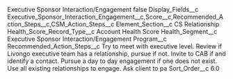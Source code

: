 <?xml version="1.0" encoding="UTF-8"?>
<CustomMetadata xmlns="http://soap.sforce.com/2006/04/metadata" xmlns:xsi="http://www.w3.org/2001/XMLSchema-instance" xmlns:xsd="http://www.w3.org/2001/XMLSchema">
    <label>Executive Sponsor Interaction/Engagement</label>
    <protected>false</protected>
    <values>
        <field>Display_Fields__c</field>
        <value xsi:type="xsd:string">Executive_Sponsor_Interaction_Engagement__c,Score__c,Recommended_Action_Steps__c,CSM_Action_Steps__c</value>
    </values>
    <values>
        <field>Element_Section__c</field>
        <value xsi:type="xsd:string">CS Relationship</value>
    </values>
    <values>
        <field>Health_Score_Record_Type__c</field>
        <value xsi:type="xsd:string">Account Health Score</value>
    </values>
    <values>
        <field>Health_Segment__c</field>
        <value xsi:type="xsd:string">Executive Sponsor Interaction/Engagement</value>
    </values>
    <values>
        <field>Program__c</field>
        <value xsi:nil="true"/>
    </values>
    <values>
        <field>Recommended_Action_Steps__c</field>
        <value xsi:type="xsd:string">Try to meet with executive level. Review if Livongo executive team has a relationship, pursue if not. Invite to CAB if and identify a contact. Pursue a day to day engagement if one does not exist. Use all existing relationships to engage. Ask client to pa</value>
    </values>
    <values>
        <field>Sort_Order__c</field>
        <value xsi:type="xsd:double">6.0</value>
    </values>
</CustomMetadata>
